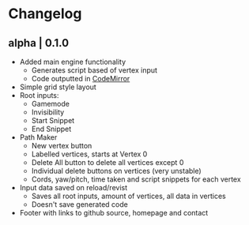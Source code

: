# Changelog

## alpha | 0.1.0
* Added main engine functionality
  * Generates script based of vertex input
  * Code outputted in [CodeMirror](https://codemirror.net/)
* Simple grid style layout
* Root inputs:
  * Gamemode
  * Invisibility
  * Start Snippet
  * End Snippet
* Path Maker
  * New vertex button
  * Labelled vertices, starts at Vertex 0 
  * Delete All button to delete all vertices except 0
  * Individual delete buttons on vertices (very unstable)
  * Cords, yaw/pitch, time taken and script snippets for each vertex
* Input data saved on reload/revist
  * Saves all root inputs, amount of vertices, all data in vertices
  * Doesn't save generated code
* Footer with links to github source, homepage and contact
